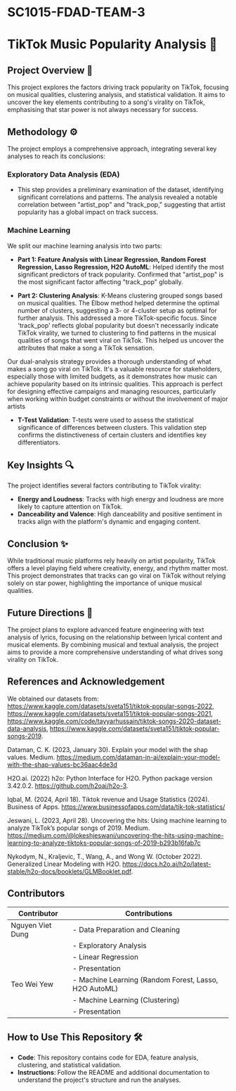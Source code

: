 # SC1015-FDAD-TEAM-3

# TikTok Music Popularity Analysis 🎵

## Project Overview 🌟
This project explores the factors driving track popularity on TikTok, focusing on musical qualities, clustering analysis, and statistical validation. It aims to uncover the key elements contributing to a song's virality on TikTok, emphasising that star power is not always necessary for success.

## Methodology ⚙️
The project employs a comprehensive approach, integrating several key analyses to reach its conclusions:

### Exploratory Data Analysis (EDA)
- This step provides a preliminary examination of the dataset, identifying significant correlations and patterns. The analysis revealed a notable correlation between "artist_pop" and "track_pop," suggesting that artist popularity has a global impact on track success.


### Machine Learning 

We split our machine learning analysis into two parts:


- **Part 1: Feature Analysis with Linear Regression, Random Forest Regression, Lasso Regression, H2O AutoML**: Helped identify the most significant predictors of track popularity. Confirmed that "artist_pop" is the most significant factor affecting "track_pop" globally. 

- **Part 2: Clustering Analysis**: K-Means clustering grouped songs based on musical qualities. The Elbow method helped determine the optimal number of clusters, suggesting a 3- or 4-cluster setup as optimal for further analysis. This addressed a more TikTok-specific focus. Since 'track_pop' reflects global popularity but doesn't necessarily indicate TikTok virality, we turned to clustering to find patterns in the musical qualities of songs that went viral on TikTok. This helped us uncover the attributes that make a song a TikTok sensation.

Our dual-analysis strategy provides a thorough understanding of what makes a song go viral on TikTok. It's a valuable resource for stakeholders, especially those with limited budgets, as it demonstrates how music can achieve popularity based on its intrinsic qualities. This approach is perfect for designing effective campaigns and managing resources, particularly when working within budget constraints or without the involvement of major artists

- **T-Test Validation**: T-tests were used to assess the statistical significance of differences between clusters. This validation step confirms the distinctiveness of certain clusters and identifies key differentiators.


## Key Insights 🔍
The project identifies several factors contributing to TikTok virality:

- **Energy and Loudness**: Tracks with high energy and loudness are more likely to capture attention on TikTok.
- **Danceability and Valence**: High danceability and positive sentiment in tracks align with the platform's dynamic and engaging content.

## Conclusion ✨
While traditional music platforms rely heavily on artist popularity, TikTok offers a level playing field where creativity, energy, and rhythm matter most. This project demonstrates that tracks can go viral on TikTok without relying solely on star power, highlighting the importance of unique musical qualities.

## Future Directions 🚀
The project plans to explore advanced feature engineering with text analysis of lyrics, focusing on the relationship between lyrical content and musical elements. By combining musical and textual analysis, the project aims to provide a more comprehensive understanding of what drives song virality on TikTok.

## References and Acknowledgement
We obtained our datasets from: https://www.kaggle.com/datasets/sveta151/tiktok-popular-songs-2022, https://www.kaggle.com/datasets/sveta151/tiktok-popular-songs-2021, https://www.kaggle.com/code/tayyarhussain/tiktok-songs-2020-dataset-data-analysis, https://www.kaggle.com/datasets/sveta151/tiktok-popular-songs-2019.

Dataman, C. K. (2023, January 30). Explain your model with the shap values. Medium. https://medium.com/dataman-in-ai/explain-your-model-with-the-shap-values-bc36aac4de3d 

H2O.ai. (2022) h2o: Python Interface for H2O. Python package version 3.42.0.2. https://github.com/h2oai/h2o-3.

Iqbal, M. (2024, April 18). Tiktok revenue and Usage Statistics (2024). Business of Apps. https://www.businessofapps.com/data/tik-tok-statistics/ 

Jeswani, L. (2023, April 28). Uncovering the hits: Using machine learning to analyze TikTok’s popular songs of 2019. Medium. https://medium.com/@lokeshjeswani/uncovering-the-hits-using-machine-learning-to-analyze-tiktoks-popular-songs-of-2019-b293b16fab7c 

Nykodym, N., Kraljevic, T., Wang, A., and Wong W. (October 2022). Generalized Linear Modeling with H2O. https://docs.h2o.ai/h2o/latest-stable/h2o-docs/booklets/GLMBooklet.pdf.


## Contributors

| Contributor       | Contributions                                                |
|-------------------|--------------------------------------------------------------|
| Nguyen Viet Dung  | - Data Preparation and Cleaning                              |
|                   | - Exploratory Analysis                                       |
|                   | - Linear Regression                                          |
|                   | - Presentation                                               |
| Teo Wei Yew       | - Machine Learning (Random Forest, Lasso, H2O AutoML)        |
|                   | - Machine Learning (Clustering)                              |
|                   | - Presentation                  |


## How to Use This Repository 🛠️
- **Code**: This repository contains code for EDA, feature analysis, clustering, and statistical validation.
- **Instructions**: Follow the README and additional documentation to understand the project's structure and run the analyses.
